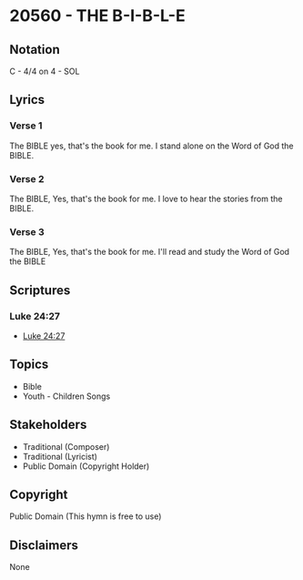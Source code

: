 # 20560 - THE B-I-B-L-E

## Notation

C - 4/4 on 4 - SOL

## Lyrics

### Verse 1

The BIBLE yes, that's the book for me. I stand alone on the Word of God the BIBLE.

### Verse 2

The BIBLE, Yes, that's the book for me. I love to hear the stories from the BIBLE.

### Verse 3

The BIBLE, Yes, that's the book for me. I'll read and study the Word of God the BIBLE


## Scriptures

### Luke 24:27

- [Luke 24:27](https://www.biblegateway.com/passage/?search=Luke%2024%3A27)


## Topics

- Bible
- Youth - Children Songs

## Stakeholders

- Traditional (Composer)
- Traditional (Lyricist)
- Public Domain (Copyright Holder)

## Copyright

Public Domain
(This hymn is free to use)

## Disclaimers

None

